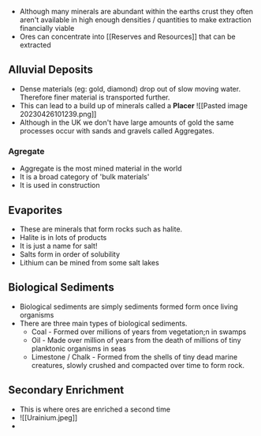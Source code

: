 - Although many minerals are abundant within the earths crust they often aren't available in high enough densities / quantities to make extraction financially viable
- Ores can concentrate into [[Reserves and Resources]] that can be extracted

## Alluvial Deposits
- Dense materials (eg: gold, diamond) drop out of slow moving water. Therefore finer material is transported further.
- This can lead to a build up of minerals called a **Placer**
![[Pasted image 20230426101239.png]]
- Although in the UK we don't have large amounts of gold the same processes occur with sands and gravels called Aggregates.
### Agregate
- Aggregate is the most mined material in the world
- It is a broad category of 'bulk materials' 
- It is used in construction

## Evaporites
- These are minerals that form rocks such as halite.
- Halite is in lots of products
- It is just a name for salt!
- Salts form in order of solubility
- Lithium can be mined from some salt lakes

## Biological Sediments
- Biological sediments are simply sediments formed form once living organisms
- There are three main types of biological sediments.
	- Coal - Formed over millions of years from vegetation;n in swamps
	- Oil - Made over million of years from the death of millions of tiny planktonic organisms in seas
	- Limestone / Chalk - Formed from the shells of tiny dead marine creatures, slowly crushed and compacted over time to form rock.

## Secondary Enrichment
- This is where ores are enriched a second time
- ![[Urainium.jpeg]]
-